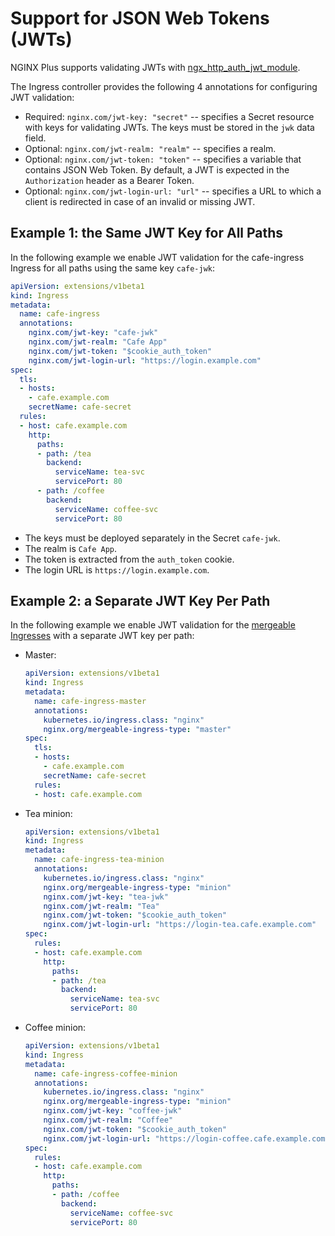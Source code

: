 # Support for JSON Web Tokens (JWTs)

NGINX Plus supports validating JWTs with [ngx_http_auth_jwt_module](http://nginx.org/en/docs/http/ngx_http_auth_jwt_module.html). 

The Ingress controller provides the following 4 annotations for configuring JWT validation:

* Required: ```nginx.com/jwt-key: "secret"``` -- specifies a Secret resource with keys for validating JWTs. The keys must be stored in the `jwk` data field.
* Optional: ```nginx.com/jwt-realm: "realm"``` -- specifies a realm.
* Optional: ```nginx.com/jwt-token: "token"``` -- specifies a variable that contains JSON Web Token. By default, a JWT is expected in the `Authorization` header as a Bearer Token. 
* Optional: ```nginx.com/jwt-login-url: "url"``` -- specifies a URL to which a client is redirected in case of an invalid or missing JWT.

## Example 1: the Same JWT Key for All Paths

In the following example we enable JWT validation for the cafe-ingress Ingress for all paths using the same key `cafe-jwk`:
```yaml
apiVersion: extensions/v1beta1
kind: Ingress
metadata:
  name: cafe-ingress
  annotations:
    nginx.com/jwt-key: "cafe-jwk" 
    nginx.com/jwt-realm: "Cafe App"  
    nginx.com/jwt-token: "$cookie_auth_token"
    nginx.com/jwt-login-url: "https://login.example.com"
spec:
  tls:
  - hosts:
    - cafe.example.com
    secretName: cafe-secret
  rules:
  - host: cafe.example.com
    http:
      paths:
      - path: /tea
        backend:
          serviceName: tea-svc
          servicePort: 80
      - path: /coffee
        backend:
          serviceName: coffee-svc
          servicePort: 80
```
* The keys must be deployed separately in the Secret `cafe-jwk`.
* The realm is  `Cafe App`.
* The token is extracted from the `auth_token` cookie.
* The login URL is `https://login.example.com`. 

## Example 2: a Separate JWT Key Per Path

In the following example we enable JWT validation for the [mergeable Ingresses](../mergeable-ingress-types) with a separate JWT key per path:

* Master:
  ```yaml
  apiVersion: extensions/v1beta1
  kind: Ingress
  metadata:
    name: cafe-ingress-master
    annotations:
      kubernetes.io/ingress.class: "nginx"
      nginx.org/mergeable-ingress-type: "master"
  spec:
    tls:
    - hosts:
      - cafe.example.com
      secretName: cafe-secret
    rules:
    - host: cafe.example.com
  ```

* Tea minion:
  ```yaml
  apiVersion: extensions/v1beta1
  kind: Ingress
  metadata:
    name: cafe-ingress-tea-minion
    annotations:
      kubernetes.io/ingress.class: "nginx"
      nginx.org/mergeable-ingress-type: "minion"
      nginx.com/jwt-key: "tea-jwk" 
      nginx.com/jwt-realm: "Tea"  
      nginx.com/jwt-token: "$cookie_auth_token"
      nginx.com/jwt-login-url: "https://login-tea.cafe.example.com"
  spec:
    rules:
    - host: cafe.example.com
      http:
        paths:
        - path: /tea
          backend:
            serviceName: tea-svc
            servicePort: 80
  ```

* Coffee minion:
  ```yaml
  apiVersion: extensions/v1beta1
  kind: Ingress
  metadata:
    name: cafe-ingress-coffee-minion
    annotations:
      kubernetes.io/ingress.class: "nginx"
      nginx.org/mergeable-ingress-type: "minion"
      nginx.com/jwt-key: "coffee-jwk" 
      nginx.com/jwt-realm: "Coffee"  
      nginx.com/jwt-token: "$cookie_auth_token"
      nginx.com/jwt-login-url: "https://login-coffee.cafe.example.com"
  spec:
    rules:
    - host: cafe.example.com
      http:
        paths:
        - path: /coffee
          backend:
            serviceName: coffee-svc
            servicePort: 80
  ```


